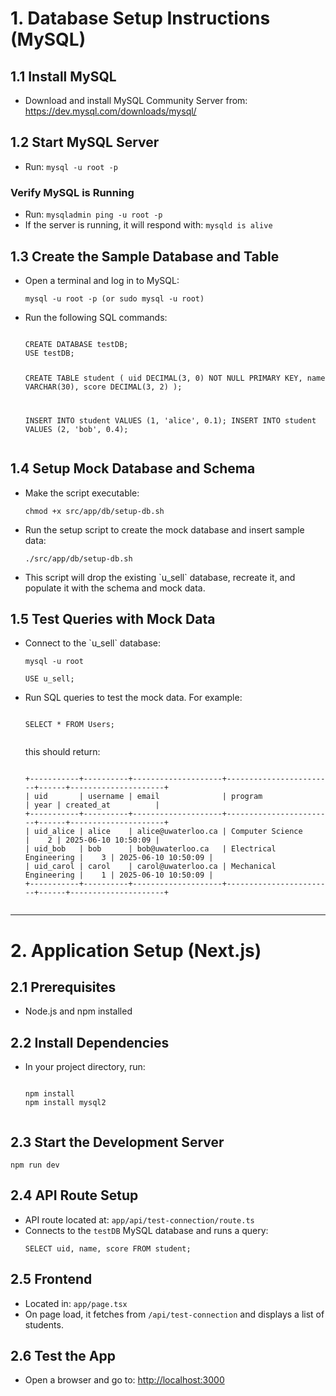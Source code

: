 <h1>1. Database Setup Instructions (MySQL)</h1>

<h2>1.1 Install MySQL</h2>
<ul>
  <li>Download and install MySQL Community Server from: <a href="https://dev.mysql.com/downloads/mysql/">https://dev.mysql.com/downloads/mysql/</a></li>
</ul>

<h2>1.2 Start MySQL Server</h2>
<ul>
  <li>Run: <code>mysql -u root -p</code></li>
</ul>

<h3>Verify MySQL is Running</h3>
<ul>
  <li>Run: <code>mysqladmin ping -u root -p</code></li>
  <li>If the server is running, it will respond with: <code>mysqld is alive</code></li>
</ul>

<h2>1.3 Create the Sample Database and Table</h2>
<ul>
  <li>Open a terminal and log in to MySQL:</li>
  <pre><code>mysql -u root -p (or sudo mysql -u root)</code></pre>
  <li>Run the following SQL commands:</li>
  <pre><code>
CREATE DATABASE testDB;
USE testDB;

CREATE TABLE student (
  uid DECIMAL(3, 0) NOT NULL PRIMARY KEY,
  name VARCHAR(30),
  score DECIMAL(3, 2)
);

INSERT INTO student VALUES (1, 'alice', 0.1);
INSERT INTO student VALUES (2, 'bob', 0.4);
  </code></pre>
</ul>

<h2>1.4 Setup Mock Database and Schema</h2>
<ul>
  <li>Make the script executable:</>
  <pre><code>chmod +x src/app/db/setup-db.sh</code></pre>
  <li>Run the setup script to create the mock database and insert sample data:</li>
  <pre><code>./src/app/db/setup-db.sh</code></pre>
  <li>This script will drop the existing `u_sell` database, recreate it, and populate it with the schema and mock data.</li>
</ul>

<h2>1.5 Test Queries with Mock Data</h2>
<ul>
  <li>Connect to the `u_sell` database:</li>
  <pre><code>mysql -u root</code></pre>
  <pre><code>USE u_sell;</code></pre>
  <li>Run SQL queries to test the mock data. For example:</li>
  <pre><code>
SELECT * FROM Users;
  </code></pre>
  this should return:
  <pre><code>
+-----------+----------+--------------------+------------------------+------+---------------------+
| uid       | username | email              | program                | year | created_at          |
+-----------+----------+--------------------+------------------------+------+---------------------+
| uid_alice | alice    | alice@uwaterloo.ca | Computer Science       |    2 | 2025-06-10 10:50:09 |
| uid_bob   | bob      | bob@uwaterloo.ca   | Electrical Engineering |    3 | 2025-06-10 10:50:09 |
| uid_carol | carol    | carol@uwaterloo.ca | Mechanical Engineering |    1 | 2025-06-10 10:50:09 |
+-----------+----------+--------------------+------------------------+------+---------------------+
  </code></pre>
</ul>

<hr>

<h1>2. Application Setup (Next.js)</h1>

<h2>2.1 Prerequisites</h2>
<ul>
  <li>Node.js and npm installed</li>
</ul>

<h2>2.2 Install Dependencies</h2>
<ul>
  <li>In your project directory, run:</li>
  <pre><code>
npm install
npm install mysql2
  </code></pre>
</ul>

<h2>2.3 Start the Development Server</h2>
<pre><code>npm run dev</code></pre>

<h2>2.4 API Route Setup</h2>
<ul>
  <li>API route located at: <code>app/api/test-connection/route.ts</code></li>
  <li>Connects to the <code>testDB</code> MySQL database and runs a query:</li>
  <pre><code>SELECT uid, name, score FROM student;</code></pre>
</ul>

<h2>2.5 Frontend</h2>
<ul>
  <li>Located in: <code>app/page.tsx</code></li>
  <li>On page load, it fetches from <code>/api/test-connection</code> and displays a list of students.</li>
</ul>

<h2>2.6 Test the App</h2>
<ul>
  <li>Open a browser and go to: <a href="http://localhost:3000">http://localhost:3000</a></li>
</ul>
